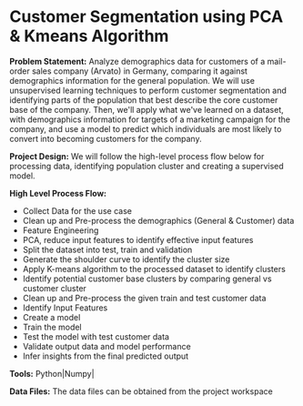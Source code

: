 # Customer Segmentation using PCA & Kmeans Algorithm
**Problem Statement:** Analyze demographics data for customers of a mail-order sales company (Arvato) in Germany, comparing it against demographics information for the general population. We will use unsupervised learning techniques to perform customer segmentation and identifying parts of the population that best describe the core customer base of the company. Then, we'll apply what we've learned on a dataset, with demographics information for targets of a marketing campaign for the company, and use a model to predict which individuals are most likely to convert into becoming customers for the company.

**Project Design:** We will follow the high-level process flow below for processing data, identifying population cluster and creating a supervised model.

**High Level Process Flow:**
-	Collect Data for the use case
-	Clean up and Pre-process the demographics (General & Customer) data
-	Feature Engineering
-	PCA, reduce input features to identify effective input features
-	Split the dataset into test, train and validation
-	Generate the shoulder curve to identify the cluster size
-	Apply K-means algorithm to the processed dataset to identify clusters
-	Identify potential customer base clusters by comparing general vs customer cluster
-	Clean up and Pre-process the given train and test customer data 
-	Identify Input Features
-	Create a model
-	Train the model
-	Test the model with test customer data
-	Validate output data and model performance
-	Infer insights from the final predicted output 
 
 **Tools:** Python|Numpy|

**Data Files:** The data files can be obtained from the project workspace
